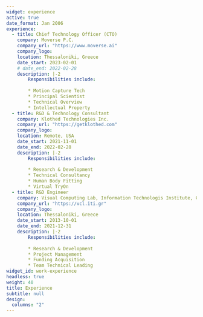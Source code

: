 ```yaml
---
widget: experience
active: true
date_format: Jan 2006
experience:
  - title: Chief Technology Officer (CTO)
    company: Moverse P.C.
    company_url: "https://www.moverse.ai"
    company_logo: 
    location: Thessaloniki, Greece
    date_start: 2023-02-01
    # date_end: 2022-02-28
    description: |-2
        Responsibilities include:
        
        * Motion Capture Tech
        * Principal Scientist
        * Technical Overview        
        * Intellectual Property         
  - title: R&D & Technology Consultant
    company: Klothed Technologies Inc.
    company_url: "https://getklothed.com"
    company_logo: 
    location: Remote, USA
    date_start: 2021-11-01
    date_end: 2022-02-28
    description: |-2
        Responsibilities include:
        
        * Research & Development
        * Technical Consultancy 
        * Human Body Fitting
        * Virtual TryOn       
  - title: R&D Engineer
    company: Visual Computing Lab, Information Technologis Institute, Centre for Research and Technology Hellas
    company_url: "https://vcl.iti.gr"
    company_logo: 
    location: Thessaloniki, Greece
    date_start: 2013-10-01
    date_end: 2021-12-31
    description: |-2
        Responsibilities include:
        
        * Research & Development
        * Project Management
        * Funding Acquisition
        * Team Technical Leading
widget_id: work-experience
headless: true
weight: 40
title: Experience
subtitle: null
design:
  columns: "2"
---
```

